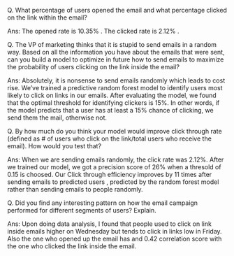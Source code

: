 Q. What percentage of users opened the email and what percentage clicked on the link within the email?

Ans:
The opened rate is 10.35% .
The clicked rate is 2.12% .

Q. The VP of marketing thinks that it is stupid to send emails in a random way. Based on all the information you have about the emails that were sent, can you build a model to optimize in future how to send emails to maximize the probability of users clicking on the link inside the email?

Ans:
Absolutely, it is nonsense to send emails randomly which leads to cost rise. We’ve trained a predictive random forest model to identify users most likely to click on links in our emails. After evaluating the model, we found that the optimal threshold for identifying clickers is 15%.
In other words, if the model predicts that a user has at least a 15% chance of clicking, we send them the mail, otherwise not.

Q. By how much do you think your model would improve click through rate (defined as # of users who click on the link/total users who receive the email). How would you test that?

Ans:
When we are sending emails randomly, the click rate was 2.12%. After we trained our model, we got a precision score of 26% when a thresold of 0.15 is choosed. Our Click through efficiency improves by 11 times after sending emails to predicted users , predicted by the random forest model rather than sending emails to people randomly.

Q. Did you find any interesting pattern on how the email campaign performed for different segments of users? Explain.

Ans:
Upon doing data analysis, I found that people used to click on link inside emails higher on Wednesday but tends to click in links low in Friday.
Also the one who opened up the email has and 0.42 correlation score with the one who clicked the link inside the email.
